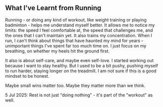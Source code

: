 ## What I've Learnt from Running

Running - or doing any kind of workout, like weight training or playing badminton - helps me understand myself better. It allows me to notice my limits: the speed I feel comfortable at, the speed that challenges me, and the ones that I can't maintain yet. It also trains my concentration. When I run, I can't think about things that have haunted my mind for years - unimportant things I've spent far too much time on. I just focus on my breathing, on whether my heels hit the ground first. 

It also is about self-care, and maybe even self-love. I started working out because I want to stay healthy. But I used to be a bit pushy, pushing myself to run harder, staying longer on the treadmill. I am not sure if this is a good mindset to be honest. 

Maybe small wins matter too. Maybe they matter more than we think. 

5 Jul 2025: Rest is not just "doing nothing" - it's part of the "workout" as well. 
